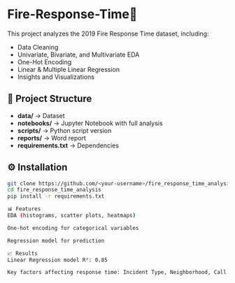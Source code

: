 # Fire-Response-Time🚒

This project analyzes the 2019 Fire Response Time dataset, including:
- Data Cleaning
- Univariate, Bivariate, and Multivariate EDA
- One-Hot Encoding
- Linear & Multiple Linear Regression
- Insights and Visualizations

## 📂 Project Structure
- **data/** → Dataset
- **notebooks/** → Jupyter Notebook with full analysis
- **scripts/** → Python script version
- **reports/** → Word report
- **requirements.txt** → Dependencies

## ⚙️ Installation
```bash
git clone https://github.com/<your-username>/fire_response_time_analysis.git
cd fire_response_time_analysis
pip install -r requirements.txt

📊 Features
EDA (histograms, scatter plots, heatmaps)

One-hot encoding for categorical variables

Regression model for prediction

📈 Results
Linear Regression model R²: 0.85

Key factors affecting response time: Incident Type, Neighborhood, Call Type
